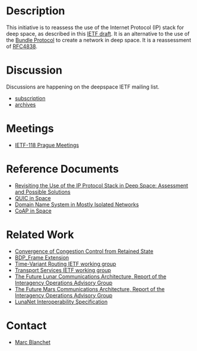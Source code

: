 # Description

This initiative is to reassess the use of the Internet Protocol (IP) stack for deep space, as described in this [IETF draft](https://datatracker.ietf.org/doc/draft-many-deepspace-ip-assessment/). It is an alternative to the use of the [Bundle Protocol](https://datatracker.ietf.org/doc/rfc9171/) to create a network in deep space. It is a reassessment of [RFC4838](https://datatracker.ietf.org/doc/html/rfc4838).

# Discussion
Discussions are happening on the deepspace IETF mailing list.

- [subscription](https://www.ietf.org/mailman/listinfo/deepspace)
- [archives](https://mailarchive.ietf.org/arch/browse/deepspace/)

# Meetings
- [IETF-118 Prague Meetings](meetings/ietf118/README.md)

# Reference Documents
- [Revisiting the Use of the IP Protocol Stack in Deep Space: Assessment and Possible Solutions](https://datatracker.ietf.org/doc/draft-many-deepspace-ip-assessment/)
- [QUIC in Space](https://datatracker.ietf.org/doc/draft-huitema-quic-in-space/)
- [Domain Name System in Mostly Isolated Networks](https://datatracker.ietf.org/doc/draft-blanchet-dns-isolated-networks)
- [CoAP in Space](https://datatracker.ietf.org/doc/draft-gomez-core-coap-space/)

# Related Work
- [Convergence of Congestion Control from Retained State](https://datatracker.ietf.org/doc/draft-ietf-tsvwg-careful-resume/)
- [BDP_Frame Extension](https://datatracker.ietf.org/doc/draft-kuhn-quic-bdpframe-extension/)
- [Time-Variant Routing IETF working group](https://datatracker.ietf.org/wg/tvr/about/)
- [Transport Services IETF working group](https://datatracker.ietf.org/wg/taps/about/)
- [The Future Lunar Communications Architecture, Report of the Interagency Operations Advisory Group](https://www.ioag.org/Public%20Documents/Lunar%20communications%20architecture%20study%20report%20FINAL%20v1.3.pdf)
- [The Future Mars Communications Architecture, Report of the Interagency Operations Advisory Group](https://www.ioag.org/Public%20Documents/MBC%20architecture%20report%20final%20version%20PDF.pdf)
- [LunaNet Interoperability Specification](https://www.nasa.gov/directorates/somd/space-communications-navigation-program/lunanet-interoperability-specification/#:~:text=The%20purpose%20of%20the%20LunaNet,on%20and%20around%20the%20Moon)

# Contact
- [Marc Blanchet](mailto:marc.blanchet@viagenie.ca)
